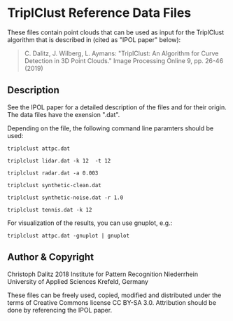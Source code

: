 TriplClust Reference Data Files
===============================

These files contain point clouds that can be used as input for the
TriplClust algorithm that is described in (cited as "IPOL paper" below):

> C. Dalitz, J. Wilberg, L. Aymans: "TriplClust: An Algorithm
> for Curve Detection in 3D Point Clouds."
> Image Processing Online 9, pp. 26-46 (2019)


Description
-----------

See the IPOL paper for a detailed description of the files and for
their origin. The data files have the exension ".dat".

Depending on the file, the following command line paramters should
be used:

    triplclust attpc.dat

    triplclust lidar.dat -k 12  -t 12

    triplclust radar.dat -a 0.003

    triplclust synthetic-clean.dat

    triplclust synthetic-noise.dat -r 1.0

    triplclust tennis.dat -k 12

For visualization of the results, you can use gnuplot, e.g.:

    triplclust attpc.dat -gnuplot | gnuplot


Author & Copyright
------------------

Christoph Dalitz 2018
Institute for Pattern Recognition
Niederrhein University of Applied Sciences
Krefeld, Germany

These files can be freely used, copied, modified and distributed under
the terms of Creative Commons license CC BY-SA 3.0. Attribution should be
done by referencing the IPOL paper.


